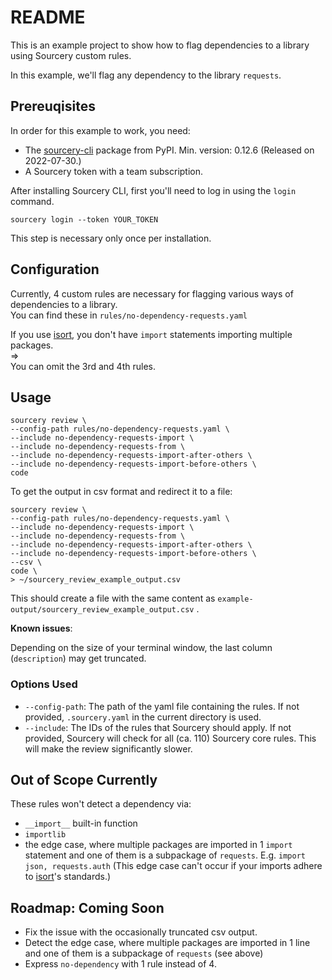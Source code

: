 # README

This is an example project to show how to flag dependencies to a library using Sourcery custom rules.

In this example, we'll flag any dependency to the library `requests`.

## Prereuqisites

In order for this example to work, you need:

* The [sourcery-cli](https://pypi.org/project/sourcery-cli/) package from PyPI. Min. version: 0.12.6 (Released on 2022-07-30.)
* A Sourcery token with a team subscription.
  
After installing Sourcery CLI, first you'll need to log in using the `login` command.

```
sourcery login --token YOUR_TOKEN
```

This step is necessary only once per installation.

## Configuration

Currently, 4 custom rules are necessary for flagging various ways of dependencies to a library.  
You can find these in `rules/no-dependency-requests.yaml`

If you use [isort](https://pycqa.github.io/isort/), you don't have `import` statements importing multiple packages.  
=>  
You can omit the 3rd and 4th rules.

## Usage

```
sourcery review \
--config-path rules/no-dependency-requests.yaml \
--include no-dependency-requests-import \
--include no-dependency-requests-from \
--include no-dependency-requests-import-after-others \
--include no-dependency-requests-import-before-others \
code
```

To get the output in csv format and redirect it to a file:

```
sourcery review \
--config-path rules/no-dependency-requests.yaml \
--include no-dependency-requests-import \
--include no-dependency-requests-from \
--include no-dependency-requests-import-after-others \
--include no-dependency-requests-import-before-others \
--csv \
code \
> ~/sourcery_review_example_output.csv
```

This should create a file with the same content as `example-output/sourcery_review_example_output.csv` .

**Known issues**:

Depending on the size of your terminal window, the last column (`description`) may get truncated.

### Options Used

* `--config-path`: The path of the yaml file containing the rules. If not provided, `.sourcery.yaml` in the current directory is used.
* `--include`: The IDs of the rules that Sourcery should apply. If not provided, Sourcery will check for all (ca. 110) Sourcery core rules. This will make the review significantly slower.

## Out of Scope Currently

These rules won't detect a dependency via:

* `__import__` built-in function
* `importlib`
* the edge case, where multiple packages are imported in 1 `import` statement and one of them is a subpackage of `requests`. E.g. `import json, requests.auth` (This edge case can't occur if your imports adhere to [isort](https://pycqa.github.io/isort/)'s standards.)

## Roadmap: Coming Soon

* Fix the issue with the occasionally truncated csv output.
* Detect the edge case, where multiple packages are imported in 1 line and one of them is a subpackage of `requests` (see above)
* Express `no-dependency` with 1 rule instead of 4.